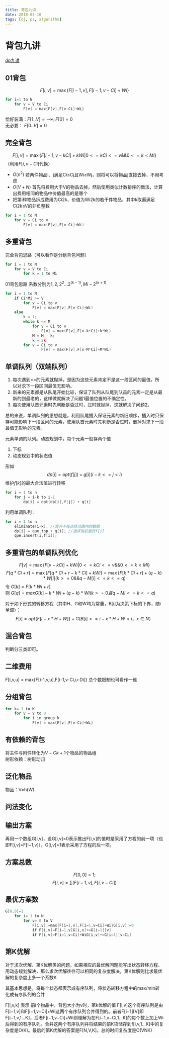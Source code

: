 ```yaml
---
title: 背包九讲
date: 2018-05-10
tags: [oj, ps, algorithm]
---
```


# 背包九讲

[dp九讲](https://wenku.baidu.com/view/4d68b68fbceb19e8b8f6bacd.html)

## 01背包

$$F[i,v] = \max\{F[i-1,v],F[i-1,v-Ci]+Wi\}$$

```c++
for i=1 to N
    for v = V to Ci
        F[v] = max{F[v],F[v-Ci]+Wi}
```

恰好装满：$F[1..V] = -\infty; F[0] = 0$  
无必要： $F[0..V] = 0$

## 完全背包

$$F[i,v] = \max\{F[i-1,v-kCi] + kWi | 0<=kCi<=v \&\& 0<=k<Mi\}$$
（利用$F[i,v-Ci]$代换）

* $O(n^2)$ 若两件物品i、j满足Ci≤Cj且Wi≥Wj，则将可以将物品j直接去掉，不用考虑
* $O(V+N)$ 首先将费用大于V的物品去掉，然后使用类似计数排序的做法，计算出费用相同的物品中价值最高的是哪个
* 把第i种物品拆成费用为Ci2k、价值为Wi2k的若干件物品，其中k取遍满足Ci2k≤V的非负整数

```C++
for i = 1 to N
    for v = Ci to v
        F[v] = max(F[v],F[v-Ci]+Wi)
```

## 多重背包

完全背包思路（可以看作是分组背包问题）

```C++
for i = 1 to N
    for v = V to Ci
        for k = 1 to Mi
```

01背包思路
系数分别为$1,2,2^2...2^(k−1),Mi−2^(k+1)$

```C++
for i = 1 to N
    if Ci*Mi >= V
        for v = Ci to v
            F[v] = max(F[v],F[v-Ci]+Wi)
    else
        k = 1;
        while k <= M
            for v = Ci to v
                F[v] = max(F[v],F[v-k*Ci]+k*Wi)
            M = M - k;
            k = 2k;
        for v = Ci to v
                F[v] = max(F[v],F[v-M*Ci]+M*Wi)
```

## 单调队列（双端队列）

1. 每次遇到<=的元素就抛掉，是因为这些元素肯定不是这一段区间的最值，所以对求下一段区间最值无影响。
2. 新来的元素都是从队尾开始比较，保证了队列从队尾到队首的元素一定是从最新的到最老的，这样做就解决了问题1最值位置的不确定性。
3. 每次使用队首元素时先判断是否过时，过时就抛掉，这就解决了问题2。

总的来说，单调队列的思想就是，利用队尾插入保证元素的新旧顺序，插入时只保存可能影响下一段区间的元素，使用队首元素时先判断是否过时，删掉对求下一段最值无影响的元素。

元素单调的队列。动态规划中，每个元素一般存两个值

1. 下标
2. 动态规划中的状态值

形如
$$dp[i] = opt(f[j]) + g[i] (i-k<=j<i)$$
维护$f[k]$的最大合法值进行转移

```C++
for i = 1 to n
    for j = i-k to i-1
        dp[i] = opt(dp[i],f[j]) + g[i]
```

利用单调队列：

```c++
for i = 1 to n
    eliminate(i-k); //舍弃不在选择范围内的数据
    dp[i] = que.top + g[i]; //选择当前最优f[j]
    que.insert(i,f[i]);
```

## 多重背包的单调队列优化

$$F[v] = \max\{F[v-kCi] + kWi | 0<=kCi<=v \&\& 0<=k<Mi\}$$
$$F[q*Ci+r] = \max\{F[q*Ci+r - k*Ci] + kWi\} = \max\{F[k*Ci+r] + (q-k)*W[i] (k>=0 \&\& q-M[i]<= k <=q)$$
令 $G[k] = F[k*Wi+r]$  
则 $G[q] = max{G[k] - k*Wi} + (q-k)*Wi (k>=0 且 q-Mi<=k<=q)$

对于如下形式的转移方程（其中H、G和W均为常量，B[i]为决策下标的下界，随i单调）：
$$F[i] = opt\{F[i-x*H+W]\}+G (B[i]<=i-x*H+W<i，x\in N）$$

## 混合背包

判断分三类即可。

## 二维费用

F[i,v,u] = max{F[i-1,v,u],F[i-1,v-Ci,u-Di]}
总个数限制也可看作一维

## 分组背包

```C++
for k= 1 to K
    for v = V to 0
        for i in group k
            F[v] = max{F[v],F[v-Ci]+Wi}
```

## 有依赖的背包

将主件与附件转化为$V-Ck+1$个物品的物品组  
树形依赖：树形动归

## 泛化物品

物品：V=h(W)

## 问法变化

## 输出方案

再用一个数组G[i,v]，设G[i,v]=0表示推出F[i,v]的值时是采用了方程的前一项（也即F[i,v]=F[i−1,v]），G[i,v]=1表示采用了方程的后一项。

## 方案总数

$$F[0,0]=1;$$
$$F[i,v]=\sum(F[i-1,v],F[i,v-Ci])$$

## 最优方案数

```c++
G[0,0]=1
    for i= 1 to N
        for v= 0 to V
            F[i,v]:=max{F[i−1,v],F[i−1,v−Ci]+Wi}G[i,v]:=0
            if F[i,v]=F[i−1,v]G[i,v]+=G[i−1][v]
            if F[i,v]=F[i−1,v−Ci]+WiG[i,v]+=G[i−1][v−Ci]
```

## 第K优解

对于求次优解、第K优解类的问题，如果相应的最优解问题能写出状态转移方程、用动态规划解决，那么求次优解往往可以相同的复杂度解决，第K优解则比求最优解的复杂度上多一个系数K

其基本思想是，将每个状态都表示成有序队列，将状态转移方程中的max/min转化成有序队列的合并

F[i,v,k] 表示 前i个物品中，背包大小为v时，第k优解的值
F[i,v]这个有序队列是由F[i−1,v]和F[i−1,v−Ci]+Wi这两个有序队列合并得到的。前者F[i−1][V]即F[i−1,v,1...K]，后者F[i−1,v−Ci]+Wi则理解为在F[i−1,v−Ci,1...K]的每个数上加上Wi后得到的有序队列。合并这两个有序队列并将结果的前K项储存到f[i,v,1...K]中的复杂度是O(K)。最后的第K优解的答案是F[N,V,K]。总的时间复杂度是O(VNK)